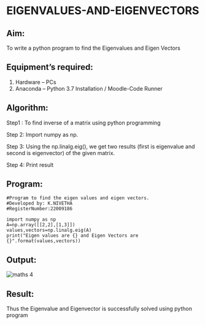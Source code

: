 # EIGENVALUES-AND-EIGENVECTORS

## Aim:
To write a python program to find the Eigenvalues and Eigen Vectors

## Equipment’s required:

1. 	Hardware – PCs
2. 	Anaconda – Python 3.7 Installation / Moodle-Code Runner

## Algorithm:

Step1 : To find inverse of a matrix using python programming

Step 2: Import numpy as np.

Step 3: Using the np.linalg.eig(), we get two results (first is eigenvalue and second is eigenvector) of the given matrix.

Step 4: Print result

## Program:
```
#Program to find the eigen values and eigen vectors.
#Developed by: K.NIVETHA
#RegisterNumber:22009186

import numpy as np
A=np.array([[2,2],[1,3]])
values,vectors=np.linalg.eig(A)
print("Eigen values are {} and Eigen Vectors are {}".format(values,vectors))
```

## Output:
![maths 4](https://user-images.githubusercontent.com/119559844/215285822-ffaacf83-4edc-43c7-8eb1-5d4973a27c30.png)

## Result:
Thus the Eigenvalue and Eigenvector is successfully solved using python program
